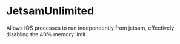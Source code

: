 # JetsamUnlimited
 Allows iOS processes to run independently from jetsam, effectively disabling the 40% memory limit.
